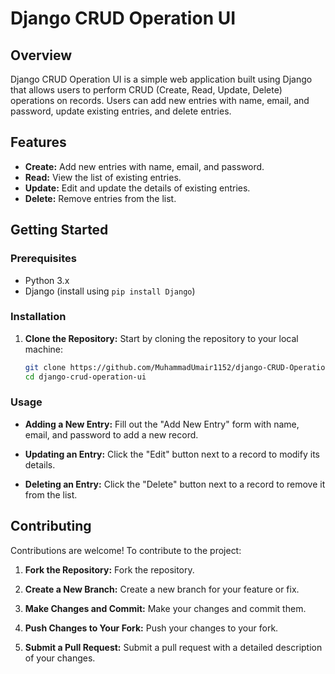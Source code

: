 # Django CRUD Operation UI

## Overview

Django CRUD Operation UI is a simple web application built using Django that allows users to perform CRUD (Create, Read, Update, Delete) operations on records. Users can add new entries with name, email, and password, update existing entries, and delete entries.


## Features

- **Create:** Add new entries with name, email, and password.
- **Read:** View the list of existing entries.
- **Update:** Edit and update the details of existing entries.
- **Delete:** Remove entries from the list.

## Getting Started

### Prerequisites

- Python 3.x
- Django (install using `pip install Django`)

### Installation

1. **Clone the Repository:** Start by cloning the repository to your local machine:
   ```sh
   git clone https://github.com/MuhammadUmair1152/django-CRUD-Operations.git
   cd django-crud-operation-ui
   ```

### Usage

- **Adding a New Entry:** Fill out the "Add New Entry" form with name, email, and password to add a new record.

- **Updating an Entry:** Click the "Edit" button next to a record to modify its details.

- **Deleting an Entry:** Click the "Delete" button next to a record to remove it from the list.

## Contributing

Contributions are welcome! To contribute to the project:

1. **Fork the Repository:** Fork the repository.

2. **Create a New Branch:** Create a new branch for your feature or fix.

3. **Make Changes and Commit:** Make your changes and commit them.

4. **Push Changes to Your Fork:** Push your changes to your fork.

5. **Submit a Pull Request:** Submit a pull request with a detailed description of your changes.
